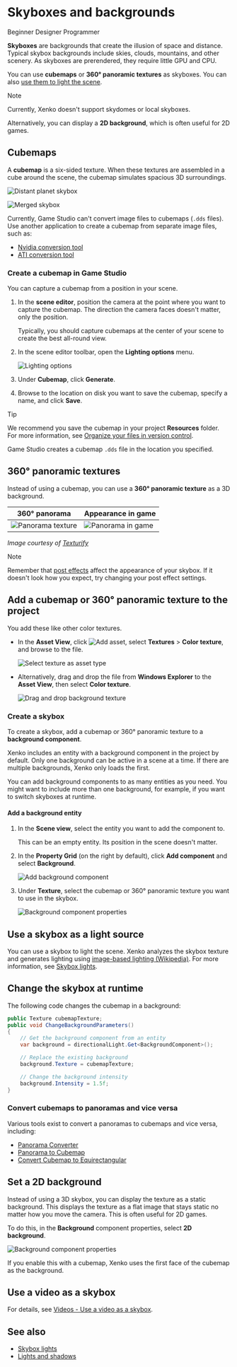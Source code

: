 # Skyboxes and backgrounds

<span class="label label-doc-level">Beginner</span>
<span class="label label-doc-audience">Designer</span>
<span class="label label-doc-audience">Programmer</span>

**Skyboxes** are backgrounds that create the illusion of space and distance. Typical skybox backgrounds include skies, clouds, mountains, and other scenery. As skyboxes are prerendered, they require little GPU and CPU.

You can use **cubemaps** or **360° panoramic textures** as skyboxes. You can also [use them to light the scene](../lights-and-shadows/skybox-lights.md).

> [!Note]
> Currently, Xenko doesn't support skydomes or local skyboxes.

Alternatively, you can display a **2D background**, which is often useful for 2D games.

## Cubemaps

A **cubemap** is a six-sided texture. When these textures are assembled in a cube around the scene, the cubemap simulates spacious 3D surroundings.

![Distant planet skybox](media/cubemap-cross.jpg)

![Merged skybox](media/skybox-assembled.jpg)

Currently, Game Studio can't convert image files to cubemaps (`.dds` files). Use another application to create a cubemap from separate image files, such as:

* [Nvidia conversion tool](https://developer.nvidia.com/nvidia-texture-tools-adobe-photoshop)
* [ATI conversion tool](http://developer.amd.com/tools-and-sdks/archive/games-cgi/cubemapgen)

### Create a cubemap in Game Studio

You can capture a cubemap from a position in your scene.

1. In the **scene editor**, position the camera at the point where you want to capture the cubemap. The direction the camera faces doesn't matter, only the position.

    Typically, you should capture cubemaps at the center of your scene to create the best all-round view.

2. In the scene editor toolbar, open the **Lighting options** menu.

    ![Lighting options](../lights-and-shadows/media/lighting-options-menu.png)

3. Under **Cubemap**, click **Generate**.

4. Browse to the location on disk you want to save the cubemap, specify a name, and click **Save**.

>[!Tip]
>We recommend you save the cubemap in your project **Resources** folder. For more information, see [Organize your files in version control](../../files-and-folders/version-control.md).

Game Studio creates a cubemap `.dds` file in the location you specified.

## 360° panoramic textures

Instead of using a cubemap, you can use a **360° panoramic texture** as a 3D background.

| 360° panorama  | Appearance in game
|----------------|-------------
| ![Panorama texture](media/MyPanorama.jpg)  | ![Panorama in game](media/panorama-in-game.jpg)
*Image courtesy of [Texturify](http://texturify.com)*

>[!Note]
>Remember that [post effects](../post-effects/index.md) affect the appearance of your skybox. If it doesn't look how you expect, try changing your post effect settings.

## Add a cubemap or 360° panoramic texture to the project

You add these like other color textures.

* In the **Asset View**, click ![Add asset](../lights-and-shadows/media/engine-skybox-add-new-asset-button.png), select **Textures** > **Color texture**, and browse to the file.

    ![Select texture as asset type](media/engine-skybox-select-asset-type.png)

* Alternatively, drag and drop the file from **Windows Explorer** to the **Asset View**, then select **Color texture**.

    ![Drag and drop background texture](media/drag-texture.gif)

### Create a skybox

To create a skybox, add a cubemap or 360° panoramic texture to a **background component**.

Xenko includes an entity with a background component in the project by default. Only one background can be active in a scene at a time. If there are multiple backgrounds, Xenko only loads the first.

You can add background components to as many entities as you need. You might want to include more than one background, for example, if you want to switch skyboxes at runtime.

#### Add a background entity

1. In the **Scene view**, select the entity you want to add the component to.

    This can be an empty entity. Its position in the scene doesn't matter.

2. In the **Property Grid** (on the right by default), click **Add component** and select **Background**.

    ![Add background component](media/engine-skybox-add-background-component.png)

3. Under **Texture**, select the cubemap or 360° panoramic texture you want to use in the skybox.

    ![Background component properties](media/engine-skybox-background-component-properties.png)

## Use a skybox as a light source

You can use a skybox to light the scene. Xenko analyzes the skybox texture and generates lighting using [image-based lighting (Wikipedia)](https://en.wikipedia.org/wiki/Image-based_lighting). For more information, see [Skybox lights](../lights-and-shadows/skybox-lights.md).

## Change the skybox at runtime

The following code changes the cubemap in a background:

```cs
public Texture cubemapTexture;
public void ChangeBackgroundParameters()
{
    // Get the background component from an entity
	var background = directionalLight.Get<BackgroundComponent>();

	// Replace the existing background
	background.Texture = cubemapTexture;

	// Change the background intensity
	background.Intensity = 1.5f;
}
```

### Convert cubemaps to panoramas and vice versa

Various tools exist to convert a panoramas to cubemaps and vice versa, including: 

- [Panorama Converter](http://gonchar.me/blog/goncharposts/2150)  
- [Panorama to Cubemap](https://jaxry.github.io/panorama-to-cubemap/)
- [Convert Cubemap to Equirectangular](https://www.360toolkit.co/convert-cubemap-to-spherical-equirectangular.html)

## Set a 2D background

Instead of using a 3D skybox, you can display the texture as a static background. This displays the texture as a flat image that stays static no matter how you move the camera. This is often useful for 2D games.

To do this, in the **Background** component properties, select **2D background**.

![Background component properties](media/is-2d.png)

If you enable this with a cubemap, Xenko uses the first face of the cubemap as the background.

## Use a video as a skybox

For details, see [Videos - Use a video as a skybox](../../video/use-a-video-as-a-skybox.md).

## See also

* [Skybox lights](../lights-and-shadows/skybox-lights.md)
* [Lights and shadows](../lights-and-shadows/index.md)
